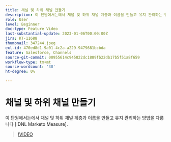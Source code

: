```yaml
---
title: 채널 및 하위 채널 만들기
description: 이 단원에서는에서 채널 및 하위 채널 계층과 이름을 만들고 유지 관리하는 방법을 다룹니다 [!DNL Marketo Measure].
role: User
level: Beginner
doc-type: Feature Video
last-substantial-update: 2023-01-06T00:00:00Z
jira: KT-11688
thumbnail: 347244.jpeg
exl-id: 470ed8d1-9a01-4c2a-a229-9479681bcbda
feature: Salesforce, Channels
source-git-commit: 00955614c945822dc1889fb22db17b5f51a8f659
workflow-type: tm+mt
source-wordcount: '38'
ht-degree: 0%

---
```


# 채널 및 하위 채널 만들기

이 단원에서는에서 채널 및 하위 채널 계층과 이름을 만들고 유지 관리하는 방법을 다룹니다 [!DNL Marketo Measure].

>[!VIDEO](https://video.tv.adobe.com/v/347244/?quality=12&learn=on)
